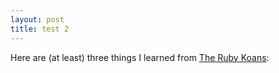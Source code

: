 ```yaml
---
layout: post
title: test 2
---
```


Here are (at least) three things I learned from [The Ruby Koans](http://rubykoans.com/):

